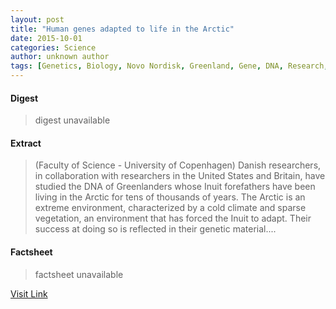 ```yaml
---
layout: post
title: "Human genes adapted to life in the Arctic"
date: 2015-10-01
categories: Science
author: unknown author
tags: [Genetics, Biology, Novo Nordisk, Greenland, Gene, DNA, Research, Mutation, Inuit, American Association for the Advancement of Science, Molecular biology, Life sciences, Organisms, Biotechnology, Biochemistry]
---
```



#### Digest
>digest unavailable

#### Extract
>(Faculty of Science - University of Copenhagen) Danish researchers, in collaboration with researchers in the United States and Britain, have studied the DNA of Greenlanders whose Inuit forefathers have been living in the Arctic for tens of thousands of years. The Arctic is an extreme environment, characterized by a cold climate and sparse vegetation, an environment that has forced the Inuit to adapt. Their success at doing so is reflected in their genetic material....

#### Factsheet
>factsheet unavailable

[Visit Link](http://www.eurekalert.org/pub_releases/2015-09/fos--hga091715.php)


